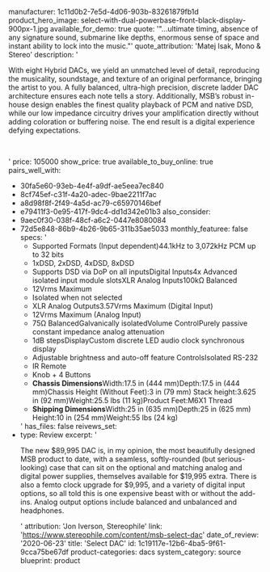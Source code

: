manufacturer: 1c11d0b2-7e5d-4d06-903b-83261879fb1d
product_hero_image: select-with-dual-powerbase-front-black-display-900px-1.jpg
available_for_demo: true
quote: '"...ultimate timing, absence of any signature sound, submarine like depths, enormous sense of space and instant ability to lock into the music."'
quote_attribution: 'Matej Isak, Mono & Stereo'
description: '<p>With eight Hybrid DACs, we yield an unmatched level of detail, reproducing the musicality, soundstage, and texture of an original performance, bringing the artist to you. A fully balanced, ultra-high precision, discrete ladder DAC architecture ensures each note tells a story. Additionally, MSB’s robust in-house design enables the finest quality playback of PCM and native DSD, while our low impedance circuitry drives your amplification directly without adding coloration or buffering noise. The end result is a digital experience defying expectations.</p><p><br></p>'
price: 105000
show_price: true
available_to_buy_online: true
pairs_well_with:
  - 30fa5e60-93eb-4e4f-a9df-ae5eea7ec840
  - 8cf745ef-c31f-4a20-adec-9bae2211f7ac
  - a8d98f8f-2f49-4a5d-ac79-c65970146bef
  - e79411f3-0e95-417f-9dc4-dd1d342e01b3
also_consider:
  - 9aec0f30-038f-48cf-a6c2-0447e8080084
  - 72d5e848-86b9-4b26-9b65-311b35ae5033
monthly_featuree: false
specs: '<ul><li>Supported Formats (Input dependent)44.1kHz to 3,072kHz PCM up to 32 bits<br></li><li>1xDSD, 2xDSD, 4xDSD, 8xDSD<br></li><li>Supports DSD via DoP on all inputsDigital Inputs4x Advanced isolated input module slotsXLR Analog Inputs100kΩ Balanced<br></li><li>12Vrms Maximum<br></li><li>Isolated when not selected<br></li><li>XLR Analog Outputs3.57Vrms Maximum (Digital Input)<br></li><li>12Vrms Maximum (Analog Input)<br></li><li>75Ω BalancedGalvanically isolatedVolume ControlPurely passive constant impedance analog attenuation<br></li><li>1dB stepsDisplayCustom discrete LED audio clock synchronous display<br></li><li>Adjustable brightness and auto-off feature ControlsIsolated RS-232<br></li><li>IR Remote<br></li><li>Knob + 4 Buttons<br></li><li><b>Chassis Dimensions</b>Width:17.5 in (444 mm)Depth:17.5 in (444 mm)Chassis Height (Without Feet):3 in (79 mm) Stack height:3.625 in (92 mm)Weight:25.5 lbs (11 kg)Product Feet:M6X1 Thread<br></li><li><b>Shipping Dimensions</b>Width:25 in (635 mm)Depth:25 in (625 mm) Height:10 in (254 mm)Weight:55 lbs (24 kg)<br></li></ul>'
has_files: false
reivews_set:
  -
    type: Review
    excerpt: '<p>The new $89,995 DAC is, in my opinion, the most beautifully designed MSB product to date, with a seamless, softly-rounded (but serious-looking) case that can sit on the optional and matching analog and digital power supplies, themselves available for $19,995 extra. There is also a femto clock upgrade for $9,995, and a variety of digital input options, so all told this is one expensive beast with or without the add-ins. Analog output options include balanced and unbalanced and headphones.</p>'
    attribution: 'Jon Iverson, Stereophile'
    link: 'https://www.stereophile.com/content/msb-select-dac'
    date_of_review: '2020-06-23'
title: 'Select DAC'
id: 1c19117e-12b6-4ba5-9f61-9cca75be67df
product-categories: dacs
system_category: source
blueprint: product
